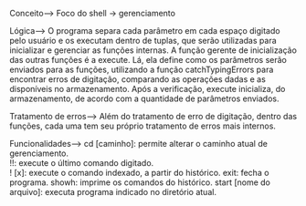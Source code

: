 Conceito-->
Foco do shell -> gerenciamento

Lógica-->
 O programa separa cada parâmetro em cada espaço digitado pelo usuário e os executam dentro de tuplas, que serão utilizadas para inicializar e gerenciar as funções internas.
 A função gerente de inicialização das outras funções é a execute. Lá, ela define como os parâmetros serão enviados para as funções, utilizando a função catchTypingErrors para encontrar erros de digitação, comparando as operações dadas e as disponíveis no armazenamento. Após a verificação, execute inicializa, do armazenamento, de acordo com a quantidade de parâmetros enviados.

Tratamento de erros-->
 Além do tratamento de erro de digitação, dentro das funções, cada uma tem seu próprio tratamento de erros mais internos.

Funcionalidades-->
cd [caminho]: permite alterar o caminho atual de gerenciamento.  
!!: execute o último comando digitado.  
! [x]: execute o comando indexado, a partir do histórico.
exit: fecha o programa. 
showh: imprime os comandos do histórico. 
start [nome do arquivo]: executa programa indicado no diretório atual.
